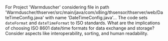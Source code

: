 For Project 'Warmduscher' considering file in path 'Warmduscher/thserver/src/main/java/com/x8ing/thsensor/thserver/web/DateTimeConfig.java' with name 'DateTimeConfig.java'... 
The code sets `dateFormat` and `dateTimeFormat` to ISO standards. What are the implications of choosing ISO 8601 date/time formats for data exchange and storage? Consider aspects like interoperability, sorting, and human readability.